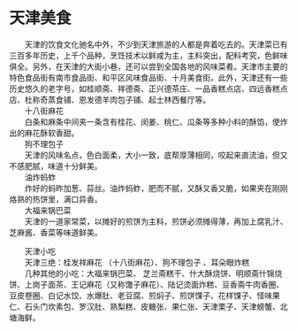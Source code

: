 # 天津美食  

&emsp;&emsp;天津的饮食文化驰名中外，不少到天津旅游的人都是奔着吃去的。天津菜已有三百多年历史，上千个品种，烹饪技术以鲜咸为主，主料突出，配料考究，色鲜味俱全。另外，在天津的大街小巷，还可以尝到全国各地的风味菜肴。天津市主要的特色食品街有南市食品街、和平区风味食品街、十月美食街。此外，天津还有一些历史悠久的老字号，如桂顺斋、祥德斋、正兴德茶庄、一品香糕点店、四远香糕点店、杜称奇蒸食铺、恩发德羊肉包子铺、起士林西餐厅等。  
&emsp;&emsp;十八街麻花  
&emsp;&emsp;白条和麻条中间夹一条含有桂花、闵姜、桃仁、瓜条等多种小料的酥馅，使炸出的麻花酥软香甜。  
&emsp;&emsp;狗不理包子  
&emsp;&emsp;天津的风味名点，色白面柔，大小一致，底帮厚薄相同，咬起来直流油，但又不感肥腻，味道十分鲜美。  
&emsp;&emsp;油炸蚂蚱  
&emsp;&emsp;炸好的蚂昨加葱、蒜丝。油炸蚂蚱，肥而不腻，又酥又香又脆，如果夹在刚刚烙熟的热饼里，满口异香。  
&emsp;&emsp;大福来锅巴菜  
&emsp;&emsp;天津的一道家常菜，以摊好的煎饼为主料，煎饼必须摊得薄，再加上腐乳汁、芝麻酱、香菜等味道鲜美。  
  
&emsp;&emsp;天津小吃  
&emsp;&emsp;天津三绝：桂发祥麻花 （十八街麻花）、狗不理包子 、耳朵眼炸糕  
&emsp;&emsp;几种其他的小吃：大福来锅巴菜、 芝兰斋糕干、什大酥烧饼、明顺斋什锦烧饼、上岗子面茶、王记麻花（又称馓子麻花）、陆记烫面炸糕、豆香斋牛肉香圈、豆皮卷圈、白记水饺、水爆肚、老豆腐、煎焖子、煎饼馃子、花样馃子、怪味果仁、石头门坎素包、罗汉肚、熟梨糕、皮糖张、果仁张、天津栗子、天津螃蟹、北塘海鲜。  
